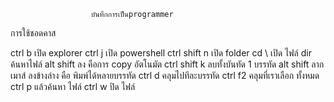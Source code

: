                       บันทึกการเป็นprogrammer

การใช้ชอดคาส

ctrl b เปิด explorer
ctrl j เปิด powershell
ctrl shift n เปิด folder
cd \ เปิด ไฟล์
dir ค้นหาไฟล์
alt shift ลง คือการ copy อัตโนมัต
ctrl shift k ลบทั้งบันทัด 1 บรรทัด
alt shift ลากเมาส์ ลงข้างล่าง คือ พิมพ์ได้หลายบรรทัด
ctrl d คลุมไปทีละบรรทัด
ctrl f2 คลุมที่เราเลือก ทั้งหมด
ctrl p แล้วค้นหา ไฟล์
ctrl w ปิด ไฟล์

